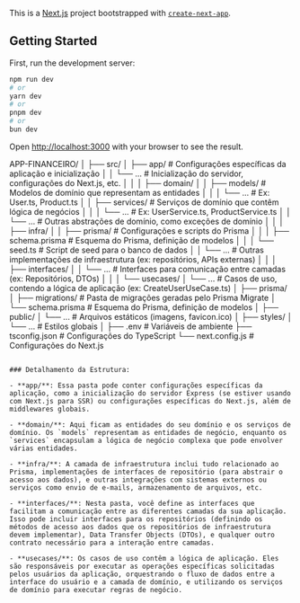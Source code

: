 This is a [Next.js](https://nextjs.org/) project bootstrapped with [`create-next-app`](https://github.com/vercel/next.js/tree/canary/packages/create-next-app).

## Getting Started

First, run the development server:

```bash
npm run dev
# or
yarn dev
# or
pnpm dev
# or
bun dev
```

Open [http://localhost:3000](http://localhost:3000) with your browser to see the result.





APP-FINANCEIRO/
│
├── src/
│   ├── app/                       # Configurações específicas da aplicação e inicialização
│   │   └── ...                    # Inicialização do servidor, configurações do Next.js, etc.
│   │
│   ├── domain/
│   │   ├── models/                # Modelos de domínio que representam as entidades
│   │   │   └── ...                # Ex: User.ts, Product.ts
│   │   ├── services/              # Serviços de domínio que contêm lógica de negócios
│   │   │   └── ...                # Ex: UserService.ts, ProductService.ts
│   │   └── ...                    # Outras abstrações de domínio, como exceções de domínio
│   │
│   ├── infra/
│   │   ├── prisma/                # Configurações e scripts do Prisma
│   │   │   ├── schema.prisma      # Esquema do Prisma, definição de modelos
│   │   │   └── seed.ts            # Script de seed para o banco de dados
│   │   └── ...                    # Outras implementações de infraestrutura (ex: repositórios, APIs externas)
│   │
│   ├── interfaces/
│   │   └── ...                    # Interfaces para comunicação entre camadas (ex: Repositórios, DTOs)
│   │
│   └── usecases/
│       └── ...                    # Casos de uso, contendo a lógica de aplicação (ex: CreateUserUseCase.ts)
│
├── prisma/
│   ├── migrations/                # Pasta de migrações geradas pelo Prisma Migrate
│   └── schema.prisma              # Esquema do Prisma, definição de modelos
│
├── public/
│   └── ...                        # Arquivos estáticos (imagens, favicon.ico)
│
├── styles/
│   └── ...                        # Estilos globais
│
├── .env                           # Variáveis de ambiente
├── tsconfig.json                  # Configurações do TypeScript
└── next.config.js                 # Configurações do Next.js
```

### Detalhamento da Estrutura:

- **app/**: Essa pasta pode conter configurações específicas da aplicação, como a inicialização do servidor Express (se estiver usando com Next.js para SSR) ou configurações específicas do Next.js, além de middlewares globais.

- **domain/**: Aqui ficam as entidades do seu domínio e os serviços de domínio. Os `models` representam as entidades de negócio, enquanto os `services` encapsulam a lógica de negócio complexa que pode envolver várias entidades.

- **infra/**: A camada de infraestrutura inclui tudo relacionado ao Prisma, implementações de interfaces de repositório (para abstrair o acesso aos dados), e outras integrações com sistemas externos ou serviços como envio de e-mails, armazenamento de arquivos, etc.

- **interfaces/**: Nesta pasta, você define as interfaces que facilitam a comunicação entre as diferentes camadas da sua aplicação. Isso pode incluir interfaces para os repositórios (definindo os métodos de acesso aos dados que os repositórios de infraestrutura devem implementar), Data Transfer Objects (DTOs), e qualquer outro contrato necessário para a interação entre camadas.

- **usecases/**: Os casos de uso contêm a lógica de aplicação. Eles são responsáveis por executar as operações específicas solicitadas pelos usuários da aplicação, orquestrando o fluxo de dados entre a interface do usuário e a camada de domínio, e utilizando os serviços de domínio para executar regras de negócio.

